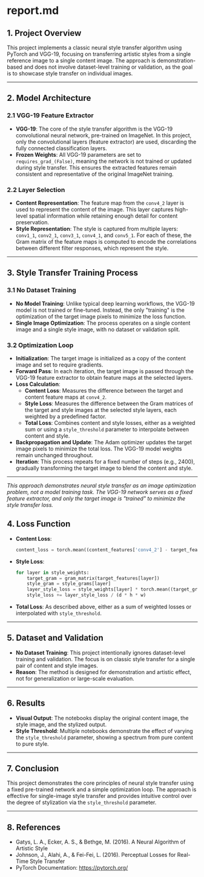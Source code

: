 # report.md

## 1. Project Overview

This project implements a classic neural style transfer algorithm using PyTorch and VGG-19, focusing on transferring artistic styles from a single reference image to a single content image. The approach is demonstration-based and does not involve dataset-level training or validation, as the goal is to showcase style transfer on individual images.

---

## 2. Model Architecture

### 2.1 VGG-19 Feature Extractor

- **VGG-19**: The core of the style transfer algorithm is the VGG-19 convolutional neural network, pre-trained on ImageNet. In this project, only the convolutional layers (feature extractor) are used, discarding the fully connected classification layers.
- **Frozen Weights**: All VGG-19 parameters are set to `requires_grad_(False)`, meaning the network is not trained or updated during style transfer. This ensures the extracted features remain consistent and representative of the original ImageNet training.

### 2.2 Layer Selection

- **Content Representation**: The feature map from the `conv4_2` layer is used to represent the content of the image. This layer captures high-level spatial information while retaining enough detail for content preservation.
- **Style Representation**: The style is captured from multiple layers: `conv1_1`, `conv2_1`, `conv3_1`, `conv4_1`, and `conv5_1`. For each of these, the Gram matrix of the feature maps is computed to encode the correlations between different filter responses, which represent the style.

---

## 3. Style Transfer Training Process

### 3.1 No Dataset Training

- **No Model Training**: Unlike typical deep learning workflows, the VGG-19 model is not trained or fine-tuned. Instead, the only "training" is the optimization of the target image pixels to minimize the loss function.
- **Single Image Optimization**: The process operates on a single content image and a single style image, with no dataset or validation split.

### 3.2 Optimization Loop

- **Initialization**: The target image is initialized as a copy of the content image and set to require gradients.
- **Forward Pass**: In each iteration, the target image is passed through the VGG-19 feature extractor to obtain feature maps at the selected layers.
- **Loss Calculation**:
  - **Content Loss**: Measures the difference between the target and content feature maps at `conv4_2`.
  - **Style Loss**: Measures the difference between the Gram matrices of the target and style images at the selected style layers, each weighted by a predefined factor.
  - **Total Loss**: Combines content and style losses, either as a weighted sum or using a `style_threshold` parameter to interpolate between content and style.
- **Backpropagation and Update**: The Adam optimizer updates the target image pixels to minimize the total loss. The VGG-19 model weights remain unchanged throughout.
- **Iteration**: This process repeats for a fixed number of steps (e.g., 2400), gradually transforming the target image to blend the content and style.

---

_This approach demonstrates neural style transfer as an image optimization problem, not a model training task. The VGG-19 network serves as a fixed feature extractor, and only the target image is "trained" to minimize the style transfer loss._

## 4. Loss Function

- **Content Loss**:
  ```python
  content_loss = torch.mean((content_features['conv4_2'] - target_features['conv4_2']) ** 2)
  ```
- **Style Loss**:
  ```python
  for layer in style_weights:
      target_gram = gram_matrix(target_features[layer])
      style_gram = style_grams[layer]
      layer_style_loss = style_weights[layer] * torch.mean((target_gram - style_gram) ** 2)
      style_loss += layer_style_loss / (d * h * w)
  ```
- **Total Loss**: As described above, either as a sum of weighted losses or interpolated with `style_threshold`.

---

## 5. Dataset and Validation

- **No Dataset Training**: This project intentionally ignores dataset-level training and validation. The focus is on classic style transfer for a single pair of content and style images.
- **Reason**: The method is designed for demonstration and artistic effect, not for generalization or large-scale evaluation.

---

## 6. Results

- **Visual Output**: The notebooks display the original content image, the style image, and the stylized output.
- **Style Threshold**: Multiple notebooks demonstrate the effect of varying the `style_threshold` parameter, showing a spectrum from pure content to pure style.

---

## 7. Conclusion

This project demonstrates the core principles of neural style transfer using a fixed pre-trained network and a simple optimization loop. The approach is effective for single-image style transfer and provides intuitive control over the degree of stylization via the `style_threshold` parameter.

---

## 8. References

- Gatys, L. A., Ecker, A. S., & Bethge, M. (2016). A Neural Algorithm of Artistic Style
- Johnson, J., Alahi, A., & Fei-Fei, L. (2016). Perceptual Losses for Real-Time Style Transfer
- PyTorch Documentation: https://pytorch.org/
